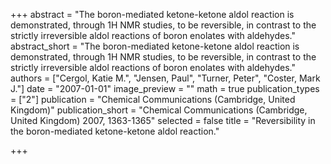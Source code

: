 +++
abstract = "The boron-mediated ketone-ketone aldol reaction is demonstrated, through 1H NMR studies, to be reversible, in contrast to the strictly irreversible aldol reactions of boron enolates with aldehydes."
abstract_short = "The boron-mediated ketone-ketone aldol reaction is demonstrated, through 1H NMR studies, to be reversible, in contrast to the strictly irreversible aldol reactions of boron enolates with aldehydes."
authors = ["Cergol, Katie M.", "Jensen, Paul", "Turner, Peter", "Coster, Mark J."]
date = "2007-01-01"
image_preview = ""
math = true
publication_types = ["2"]
publication = "Chemical Communications (Cambridge, United Kingdom)"
publication_short = "Chemical Communications (Cambridge, United Kingdom) 2007, 1363-1365"
selected = false
title = "Reversibility in the boron-mediated ketone-ketone aldol reaction."


+++